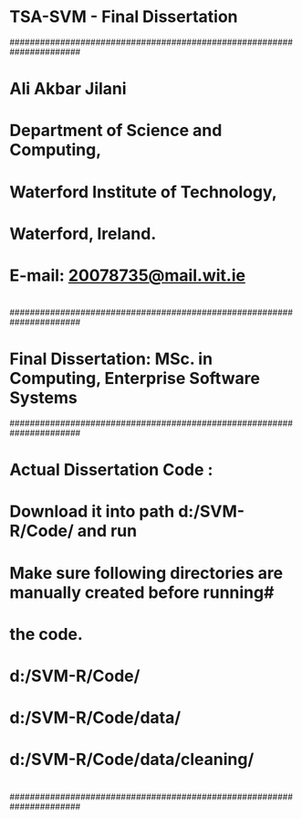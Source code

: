 # TSA-SVM - Final Dissertation
######################################################################
#                                                                    #
#                         Ali Akbar Jilani                           #
#               Department of Science and Computing,                 #
#               Waterford Institute of Technology,                   #
#                       Waterford, Ireland.                          #
#                   E-mail: 20078735@mail.wit.ie                     #
#                                                                    #
######################################################################
# Final Dissertation: MSc. in Computing, Enterprise Software Systems #
######################################################################
#                                                                    #
# Actual Dissertation Code :										                     #
# Download it into path d:/SVM-R/Code/ and run						           #
# Make sure following directories are manually created before running#
# the code.															                             #
#																	                                   #
# d:/SVM-R/Code/													                           #
# d:/SVM-R/Code/data/												                         #
# d:/SVM-R/Code/data/cleaning/										                   #
#																	                                   #
######################################################################

